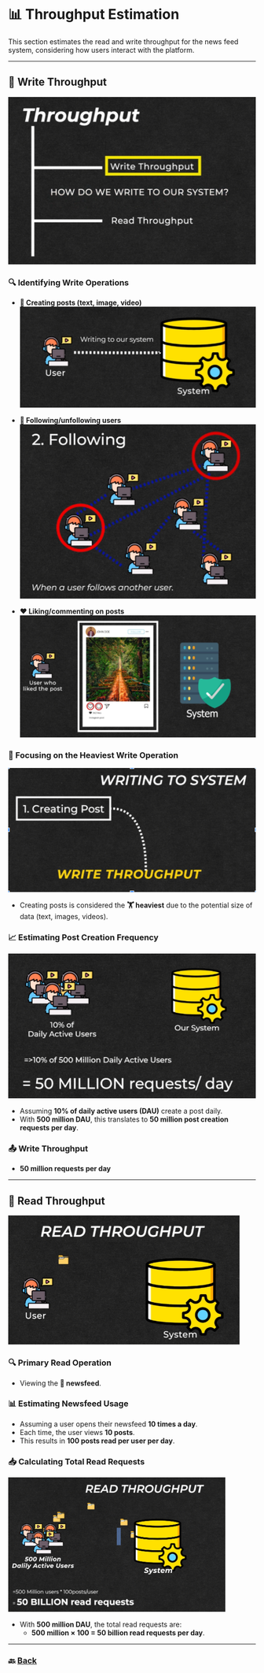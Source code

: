 # **📊 Throughput Estimation**

This section estimates the read and write throughput for the news feed system, considering how users interact with the platform.

---

## **📝 Write Throughput**

![07.png](img/07.png)

### **🔍 Identifying Write Operations**

- **📄 Creating posts (text, image, video)**  
  ![08.png](img/08.png)

- **👥 Following/unfollowing users**  
  ![09.png](img/09.png)

- **❤️ Liking/commenting on posts**  
  ![10.png](img/10.png)

### **🎯 Focusing on the Heaviest Write Operation**
![11.png](img/11.png)

- Creating posts is considered the **🏋️ heaviest** due to the potential size of data (text, images, videos).

### **📈 Estimating Post Creation Frequency**
![12.png](img/12.png)

- Assuming **10% of daily active users (DAU)** create a post daily.
- With **500 million DAU**, this translates to **50 million post creation requests per day**.

### **📤 Write Throughput**
- **50 million requests per day**

---

## **📖 Read Throughput**

![13.png](img/13.png)

### **🔍 Primary Read Operation**
- Viewing the **📰 newsfeed**.

### **📊 Estimating Newsfeed Usage**
- Assuming a user opens their newsfeed **10 times a day**.
- Each time, the user views **10 posts**.
- This results in **100 posts read per user per day**.

### **📥 Calculating Total Read Requests**
![14.png](img/14.png)

- With **500 million DAU**, the total read requests are:
  - **500 million × 100 = 50 billion read requests per day**.

---
### 🔙 [Back](../README.md)
